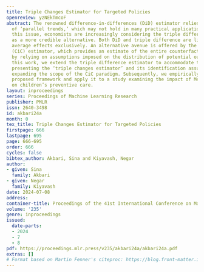 ```yaml
---
title: Triple Changes Estimator for Targeted Policies
openreview: yzNEkTmcoF
abstract: The renowned difference-in-differences (DiD) estimator relies on the assumption
  of ’parallel trends,’ which may not hold in many practical applications. To address
  this issue, economists are increasingly considering the triple difference estimator
  as a more credible alternative. Both DiD and triple difference are limited to assessing
  average effects exclusively. An alternative avenue is offered by the changes-in-changes
  (CiC) estimator, which provides an estimate of the entire counterfactual distribution
  by relying on assumptions imposed on the distribution of potential outcomes. In
  this work, we extend the triple difference estimator to accommodate the CiC framework,
  presenting the ‘triple changes estimator’ and its identification assumptions, thereby
  expanding the scope of the CiC paradigm. Subsequently, we empirically evaluate the
  proposed framework and apply it to a study examining the impact of Medicaid expansion
  on children’s preventive care.
layout: inproceedings
series: Proceedings of Machine Learning Research
publisher: PMLR
issn: 2640-3498
id: akbari24a
month: 0
tex_title: Triple Changes Estimator for Targeted Policies
firstpage: 666
lastpage: 695
page: 666-695
order: 666
cycles: false
bibtex_author: Akbari, Sina and Kiyavash, Negar
author:
- given: Sina
  family: Akbari
- given: Negar
  family: Kiyavash
date: 2024-07-08
address:
container-title: Proceedings of the 41st International Conference on Machine Learning
volume: '235'
genre: inproceedings
issued:
  date-parts:
  - 2024
  - 7
  - 8
pdf: https://proceedings.mlr.press/v235/akbari24a/akbari24a.pdf
extras: []
# Format based on Martin Fenner's citeproc: https://blog.front-matter.io/posts/citeproc-yaml-for-bibliographies/
---
```

